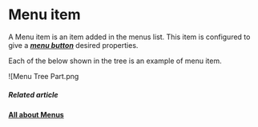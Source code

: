 # Menu item

A Menu item is an item added in the menus list. This item is configured to give a ***[menu button](https://docs.rapidplatform.com/books/glossary/page/menu "Menu")*** desired properties.

Each of the below shown in the tree is an example of menu item.

![Menu Tree Part.png

##### **Related article**

[**All about Menus**](https://docs.rapidplatform.com/books/experiences/page/all-about-menus-in-dezigna "All about Menus in Dezigna")
